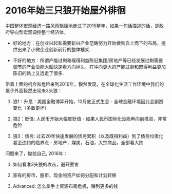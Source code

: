 # 2016年始三只狼开始屋外徘徊

中国整体宏观经济一路风雨飘摇地走过了2015整年，如果一句话描述的话，是政府导向型宏观调控整个经济体，

 - 好的地方：在创业兴起和需要新兴产业范畴努力开始做到自上而下的布局，提供出来了小微企业创新前行的整体框架.

 - 不好的地方：所谓产能过剩和既得利益陈旧集团/房地产等已经发展过剩需要调节的产业没能大船快速看方向掉头，在冲向更大的产能过剩和既得利益更加陈旧的路上又远走了很多.

带着上面的机会和危险来到2016年，毅然发现，在全球化生活工作环境中我们的屋子外面毅然出现来3头狼： 

1. 狼1：升息：美国金融博弈开始，12月底正式生息 - 全球金融环境因此会剧烈变化（多数更坏） 

2. 狼2：贬值: 人民币开始大幅度贬值 - 如果人民币国际化没能再向前推进，非常危险 

3. 狼3：债务: 过去20年快速发展的债务累积（以及既得利益）到了债务垃圾化甚至违约的临界点 - 房地产，煤炭，石油，大宗商品，全部看大跌

问题来了，抛给自己, 2016年： 

1. 如何看准3头狼的攻击，避开要害 

2. 家有的房市，股市，现金的资产如何分配和计划转移 

3. Advanced: 怎么拿手上资源布局危机，赚到更多的钱

